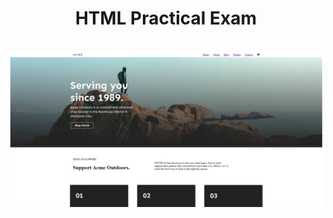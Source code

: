 <h1 align="center">HTML Practical Exam</h1>
<br>
 <a href="https://github.com/13-Bhupendra/HTML-Practical_EXM/tree/main/HTM-Practical-EXAM"> 
   <img src="https://github.com/13-Bhupendra/HTML-Practical_EXM/blob/main/Screenshot%202024-10-09%20103938.png">
 </a>
